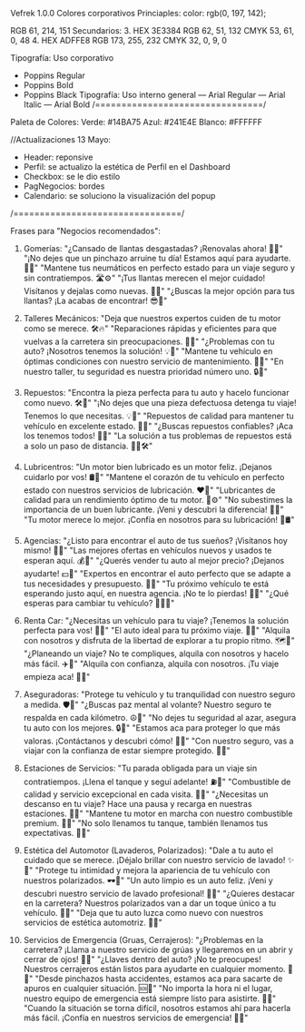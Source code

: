 Vefrek 1.0.0
Colores corporativos
Princiaples:
color: rgb(0, 197, 142);

RGB 61, 214, 151
Secundarios: 3. HEX 3E3384
RGB 62, 51, 132
CMYK 53, 61, 0, 48 4. HEX ADFFE8
RGB 173, 255, 232
CMYK 32, 0, 9, 0

Tipografía: Uso corporativo

- Poppins Regular
- Poppins Bold
- Poppins Black
  Tipografía: Uso interno general
  — Arial Regular
  — Arial Italic
  — Arial Bold
  /================================/

Paleta de Colores:
Verde: #14BA75
Azul: #241E4E
Blanco: #FFFFFF

//Actualizaciones 13 Mayo:

- Header: reponsive
- Perfil: se actualizo la estética de Perfil en el Dashboard
- Checkbox: se le dio estilo
- PagNegocios: bordes
- Calendario: se soluciono la visualización del popup

/================================/

Frases para "Negocios recomendados":

1. Gomerías:
   "¿Cansado de llantas desgastadas? ¡Renovalas ahora! 🚗💨"
   "¡No dejes que un pinchazo arruine tu día! Estamos aquí para ayudarte. 🔧🔩"
   "Mantene tus neumáticos en perfecto estado para un viaje seguro y sin contratiempos. 🛣️⚙️"
   "¡Tus llantas merecen el mejor cuidado! Visítanos y dejalas como nuevas. 💪🔧"
   "¿Buscas la mejor opción para tus llantas? ¡La acabas de encontrar! 😎🚗"

2. Talleres Mecánicos:
   "Deja que nuestros expertos cuiden de tu motor como se merece. 🛠️🔥"
   "Reparaciones rápidas y eficientes para que vuelvas a la carretera sin preocupaciones. 🚗💨"
   "¿Problemas con tu auto? ¡Nosotros tenemos la solución! 💡🔧"
   "Mantene tu vehículo en óptimas condiciones con nuestro servicio de mantenimiento. 🚗✨"
   "En nuestro taller, tu seguridad es nuestra prioridad número uno. 🔒🔧"

3. Repuestos:
   "Encontra la pieza perfecta para tu auto y hacelo funcionar como nuevo. 🛠️🔩"
   "¡No dejes que una pieza defectuosa detenga tu viaje! Tenemos lo que necesitas. 💡🚗"
   "Repuestos de calidad para mantener tu vehículo en excelente estado. 🔧✨"
   "¿Buscas repuestos confiables? ¡Aca los tenemos todos! 💪🚗"
   "La solución a tus problemas de repuestos está a solo un paso de distancia. 🏃‍♂️🛠️"

4. Lubricentros:
   "Un motor bien lubricado es un motor feliz. ¡Dejanos cuidarlo por vos! 🛢️🚗"
   "Mantene el corazón de tu vehículo en perfecto estado con nuestros servicios de lubricación. ❤️🔧"
   "Lubricantes de calidad para un rendimiento óptimo de tu motor. 💪⚙️"
   "No subestimes la importancia de un buen lubricante. ¡Veni y descubri la diferencia! 🌟🔩"
   "Tu motor merece lo mejor. ¡Confía en nosotros para su lubricación! 🚀🛢️"

5. Agencias:
   "¿Listo para encontrar el auto de tus sueños? ¡Visítanos hoy mismo! 🚗💫"
   "Las mejores ofertas en vehículos nuevos y usados te esperan aquí. 💰🔑"
   "¿Querés vender tu auto al mejor precio? ¡Dejanos ayudarte! 💵🚗"
   "Expertos en encontrar el auto perfecto que se adapte a tus necesidades y presupuesto. 🎯🚙"
   "Tu próximo vehículo te está esperando justo aquí, en nuestra agencia. ¡No te lo pierdas! 🌟🚗"
   "¿Qué esperas para cambiar tu vehículo? 🏃‍♀️🎉"

6. Renta Car:
   "¿Necesitas un vehículo para tu viaje? ¡Tenemos la solución perfecta para vos! 🚗✨"
   "El auto ideal para tu próximo viaje. 🌄🚙"
   "Alquila con nosotros y disfruta de la libertad de explorar a tu propio ritmo. 🗺️🚗"
   "¿Planeando un viaje? No te compliques, alquila con nosotros y hacelo más fácil. ✈️🚗"
   "Alquila con confianza, alquila con nosotros. ¡Tu viaje empieza aca! 🌟🚗"

7. Aseguradoras:
   "Protege tu vehículo y tu tranquilidad con nuestro seguro a medida. 🛡️🚗"
   "¿Buscas paz mental al volante? Nuestro seguro te respalda en cada kilómetro. ☮️🚗"
   "No dejes tu seguridad al azar, asegura tu auto con los mejores. 🔒🚗"
   "Estamos aca para proteger lo que más valoras. ¡Contáctanos y descubri cómo! 💼🚗"
   "Con nuestro seguro, vas a viajar con la confianza de estar siempre protegido. 🌟🚗"

8. Estaciones de Servicios:
   "Tu parada obligada para un viaje sin contratiempos. ¡Llena el tanque y seguí adelante! ⛽🚗"
   "Combustible de calidad y servicio excepcional en cada visita. 🌟⛽"
   "¿Necesitas un descanso en tu viaje? Hace una pausa y recarga en nuestras estaciones. 🚦⛽"
   "Mantene tu motor en marcha con nuestro combustible premium. 🚀⛽"
   "No solo llenamos tu tanque, también llenamos tus expectativas. 🎉⛽"

9. Estética del Automotor (Lavaderos, Polarizados):
   "Dale a tu auto el cuidado que se merece. ¡Déjalo brillar con nuestro servicio de lavado! ✨🚗"
   "Protege tu intimidad y mejora la apariencia de tu vehículo con nuestros polarizados. 🕶️🚗"
   "Un auto limpio es un auto feliz. ¡Veni y descubri nuestro servicio de lavado profesional! 🌟🚿"
   "¿Quieres destacar en la carretera? Nuestros polarizados van a dar un toque único a tu vehículo. 🔆🚗"
   "Deja que tu auto luzca como nuevo con nuestros servicios de estética automotriz. 💫🚗"

10. Servicios de Emergencia (Gruas, Cerrajeros):
    "¿Problemas en la carretera? ¡Llama a nuestro servicio de grúas y llegaremos en un abrir y cerrar de ojos! 🚨🚗"
    "¿Llaves dentro del auto? ¡No te preocupes! Nuestros cerrajeros están listos para ayudarte en cualquier momento. 🔑🚗"
    "Desde pinchazos hasta accidentes, estamos aca para sacarte de apuros en cualquier situación. 🆘🚗"
    "No importa la hora ni el lugar, nuestro equipo de emergencia está siempre listo para asistirte. 🌟🚗"
    "Cuando la situación se torna difícil, nosotros estamos ahí para hacerla más fácil. ¡Confía en nuestros servicios de emergencia! 💪🚗"

